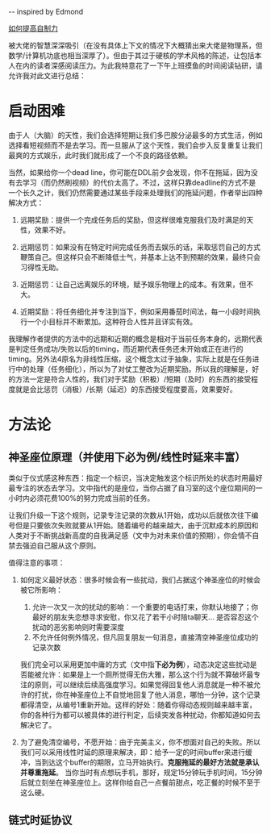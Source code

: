 -- inspired by Edmond

[如何提高自制力](https://www.zhihu.com/question/19888447/answer/1930799480401293785)

被大佬的智慧深深吸引（在没有具体上下文的情况下大概猜出来大佬是物理系，但数学/计算机功底也相当深厚了）。但由于其过于硬核的学术风格的陈述，让包括本人在内的读者深感阅读压力。为此我特意花了一下午上班摸鱼的时间阅读钻研，请允许我对此文进行总结：

# 启动困难

由于人（大脑）的天性，我们会选择短期让我们多巴胺分泌最多的方式生活，例如选择看短视频而不是去学习。而一旦服从了这个天性，我们会步入反复重复让我们最爽的方式娱乐，此时我们就形成了一个不良的路径依赖。

当然，如果给你一个dead line，你可能在DDL前夕会发现，你不在拖延，因为没有去学习（而仍然刷视频）的代价太高了。不过，这样只靠deadline的方式不是一个长久之计，我们仍然需要通过某些手段来处理我们的拖延问题，作者举出四种解决方式：

1. 远期奖励：提供一个完成任务后的奖励，但这样很难克服我们及时满足的天性，效果不好。

2. 远期惩罚：如果没有在特定时间完成任务而去娱乐的话，采取惩罚自己的方式鞭策自己。但这样只会不断降低士气，并基本上达不到预期的效果，最终只会习得性无助。

3. 近期惩罚：让自己远离娱乐的环境，赋予娱乐物理上的成本。有效果，但不大。

4. 近期奖励：将任务细化并专注到当下，例如采用番茄时间法，每一小段时间执行一个小目标并不断累加。这种符合人性并且详实有效。

我理解作者提供的方法中的远期和近期的概念是相对于当前任务本身的，远期代表是判定任务成功/失败以后的timing，而近期代表任务还未开始或正在进行的timing。另外法4原名为非线性压缩，这个概念太过于抽象，实际上就是在任务进行中的处理（任务细化），所以为了对仗工整改为近期奖励。所以我的理解是，好的方法一定是符合人性的，我们对于奖励（积极）/短期（及时）的东西的接受程度就是会比惩罚（消极）/长期（延迟）的东西接受程度要高，效果要好。

# 方法论

## 神圣座位原理（并使用下必为例/线性时延来丰富）

类似于仪式感这种东西：指定一个标识，当决定触发这个标识所处的状态时用最好最专注的状态去学习。文中指代的是座位，当你占据了自习室的这个座位期间的一小时内必须花费100%的努力完成当前的任务。

让我们升级一下这个规则，记录专注记录的次数从1开始，成功以后就依次往下编号但是只要依次失败就要从1开始。随着编号的越来越大，由于沉默成本的原因和人类对于不断挑战新高度的自我满足感（文中为对未来价值的预期），你会情不自禁去强迫自己服从这个原则。

值得注意的事项：

1. 如何定义最好状态：很多时候会有一些扰动，我们占据这个神圣座位的时候会被它所影响：
	1. 允许一次又一次的扰动的影响：一个重要的电话打来，你默认地接了；你最好的朋友失恋想寻求安慰，你又花了若干小时陪ta聊天...  是否容忍这个扰动的恶劣影响则时需要深度
	2. 不允许任何例外情况，但凡回复朋友一句消息，直接清空神圣座位成功的记录次数
	
	我们完全可以采用更加中庸的方式（文中指**下必为例**），动态决定这些扰动是否能被允许：如果是上一个厕所觉得无伤大雅，那么这个行为就不算破坏最专注的原则，可以继续后续高强度学习。如果觉得回复他人消息就是一种不被允许的打扰，你在神圣座位上不自觉地回复了他人消息，哪怕一分钟，这个记录都得清空，从编号1重新开始。这样的好处：随着你得动态规则越来越丰富，你的各种行为都可以被具体的进行判定，后续突发各种扰动，你都知道如何去解决它了。

2. 为了避免清空编号，不愿开始：由于完美主义，你不想面对自己的失败。所以我们可以采用线性时延的原理来解决，即：给予一定的时间buffer来进行缓冲，当到达这个buffer的期限，立马开始执行。**克服拖延的最好方法就是承认并尊重拖延**。
	 当你当时有点想玩手机，那好，规定15分钟玩手机时间，15分钟后就立刻坐在神圣座位上。这样你给自己一点餐前甜点，吃正餐的时候不至于这么硬。

## 链式时延协议

